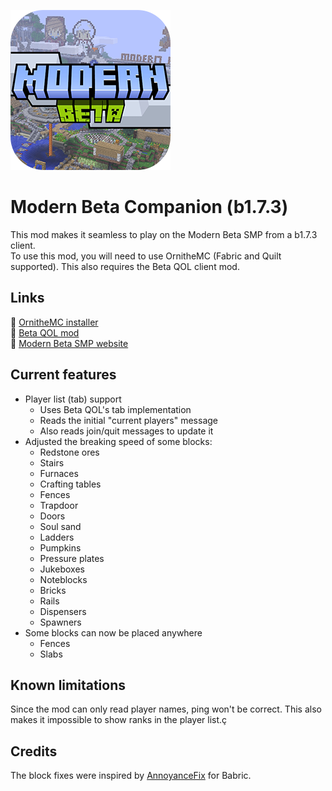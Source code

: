 ![icon.png](src%2Fmain%2Fresources%2Fassets%2Fmodernbetacompanion%2Ficon.png)
# Modern Beta Companion (b1.7.3)
This mod makes it seamless to play on the Modern Beta SMP from a b1.7.3 client.
<br>To use this mod, you will need to use OrnitheMC (Fabric and Quilt supported). This also requires the Beta QOL client mod.

## Links
🔗 [OrnitheMC installer](https://ornithemc.net)
<br>🔗 [Beta QOL mod](https://github.com/kimoVoid/BetaQOL/releases/latest)
<br>🔗 [Modern Beta SMP website](https://modernbeta.org/)

## Current features
- Player list (tab) support
  - Uses Beta QOL's tab implementation
  - Reads the initial "current players" message
  - Also reads join/quit messages to update it
- Adjusted the breaking speed of some blocks:
  - Redstone ores
  - Stairs
  - Furnaces
  - Crafting tables
  - Fences
  - Trapdoor
  - Doors
  - Soul sand
  - Ladders
  - Pumpkins
  - Pressure plates
  - Jukeboxes
  - Noteblocks
  - Bricks
  - Rails
  - Dispensers
  - Spawners
- Some blocks can now be placed anywhere
  - Fences
  - Slabs

## Known limitations
Since the mod can only read player names, ping won't be correct. This also makes it impossible to show ranks in the player list.ç

## Credits
The block fixes were inspired by [AnnoyanceFix](https://modrinth.com/mod/annoyancefix-stationapi-edition) for Babric.
